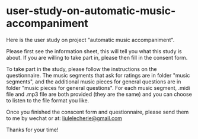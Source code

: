 # user-study-on-automatic-music-accompaniment

Here is the user study on project "automatic music accompaniment".

Please first see the information sheet, this will tell you what this study is about. If you are willing 
to take part in, please then fill in the consent form.

To take part in the study, please follow the instructions on the questionnaire. The music segments that 
ask for ratings are in folder "music segments", and the additional music pieces for general questions are 
in folder "music pieces for general questions". For each music segment, .midi file and .mp3 file are both 
provided (they are the same) and you can choose to listen to the file format you like.

Once you finished the conscent form and questionnaire, please send them to me by wechat or at: liulelecherie@gmail.com

Thanks for your time!
